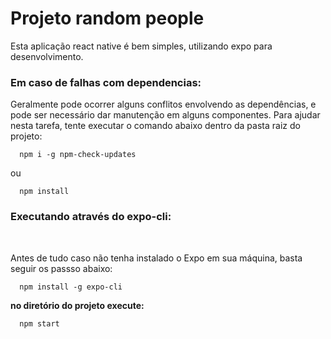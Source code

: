 # Projeto random people

Esta aplicação react native é bem simples, utilizando expo para desenvolvimento.

<h3>Em caso de falhas com dependencias: </h3>

Geralmente pode ocorrer alguns conflitos envolvendo as dependências, e pode ser necessário dar manutenção em alguns componentes. Para ajudar nesta tarefa, tente executar o comando abaixo dentro da pasta raiz do projeto:<br>

      npm i -g npm-check-updates
      
ou<br>
    
      npm install
  
  
 <h3>Executando através do expo-cli: </h3><br>
 
 Antes de tudo caso não tenha instalado o Expo em sua máquina, basta seguir os passso abaixo: <br>
 
      npm install -g expo-cli
  
 <strong>no diretório do projeto execute: </strong> <br>
 
      npm start
